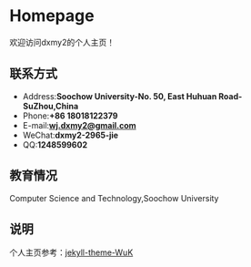 # Homepage

欢迎访问dxmy2的个人主页！
<!-- .slide -->

## 联系方式

- Address:**Soochow University-No. 50, East Huhuan Road-SuZhou,China**
- Phone:**+86 18018122379**
- E-mail:**wj.dxmy2@gmail.com**
- WeChat:**dxmy2-2965-jie**
- QQ:**1248599602**
<!-- .slide -->
## 教育情况

Computer Science and Technology,Soochow University
<!-- .slide -->

## 说明

个人主页参考：[jekyll-theme-WuK](https://jekyll-theme-WuK.wu-kan.cn)
